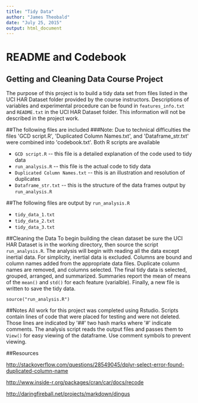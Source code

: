 ```yaml
---
title: "Tidy Data"
author: "James Theobald"
date: "July 25, 2015"
output: html_document
---
```


README and Codebook
===================

Getting and Cleaning Data Course Project
----------------------------------------

The purpose of this project is to build a tidy data set from files listed in the UCI HAR Dataset folder provided by the course instructors.  Descriptions of variables and experimental procedure can be found in `features_info.txt` and `README.txt` in the UCI HAR Dataset folder.  This information will not be described in the project work.

##The following files are included
###Note: Due to technical difficulties the files 'GCD script.R', 'Duplicated Column Names.txt', 
and 'Dataframe_str.txt' were combined into 'codebook.txt'.  Both R scripts are available
* `GCD script.R` -- this file is a detailed explanation of the code used to tidy data
* `run_analysis.R` -- this file is the actual code to tidy data  
* `Duplicated Column Names.txt` -- this is an illustration and resolution of duplicates
* `Dataframe_str.txt` -- this is the structure of the data frames output by `run_analysis.R`

##The following files are output by `run_analysis.R`
* `tidy_data_1.txt`
* `tidy_data_2.txt`
* `tidy_data_3.txt`

##Cleaning the Data
To begin building the clean dataset be sure the UCI HAR Dataset is in the working directory, then source the script `run_analysis.R`.
The analysis will begin with reading all the data except inertial data.  For simplicity, inertial data is excluded.  Columns are bound and column names added from the appropriate data files. Duplicate column names are removed, and columns selected.  The final tidy data is selected, grouped, arranged, and summarized.  Summaries report the mean of means of the `mean()` and `std()` for each feature (varialble).  Finally, a new file is written to save the tidy data.

```{r eval = FALSE}
source("run_analysis.R")
```

##Notes
All work for this project was completed using Rstudio.
Scripts contain lines of code that were placed for testing and were not deleted.  Those lines are indicated by '##' two hash marks where '#' indicate comments.
The analysis script reads the output files and passes them to `View()` for easy viewing of the dataframe. Use comment symbols to prevent viewing.

##Resources 

<http://stackoverflow.com/questions/28549045/dplyr-select-error-found-duplicated-column-name>

<http://www.inside-r.org/packages/cran/car/docs/recode>

<http://daringfireball.net/projects/markdown/dingus>
